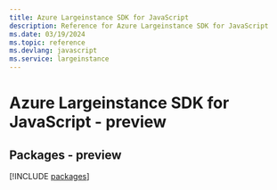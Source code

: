 ```yaml
---
title: Azure Largeinstance SDK for JavaScript
description: Reference for Azure Largeinstance SDK for JavaScript
ms.date: 03/19/2024
ms.topic: reference
ms.devlang: javascript
ms.service: largeinstance
---
```

# Azure Largeinstance SDK for JavaScript - preview
## Packages - preview
[!INCLUDE [packages](largeinstance-index.md)]